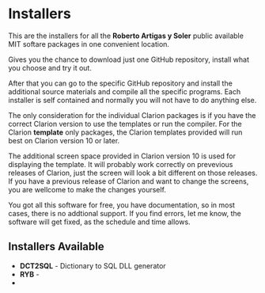 # Installers

This are the installers for all the **Roberto Artigas y Soler** public available MIT softare packages in one convenient location.

Gives you the chance to download just one GitHub repository, install what you choose and try it out.

After that you can go to the specific GitHub repository and install the additional source materials and compile all the specific programs.
Each installer is self contained and normally you will not have to do anything else.

The only consideration for the individual Clarion packages is if you have the correct Clarion version to use the templates or run the compiler.
For the Clarion **template** only packages, the Clarion templates provided will run best on Clarion version 10 or later. 

The additional screen space provided in Clarion version 10 is used for displaying the template.
It will probably work correctly on prevevious releases of Clarion, just the screen will look a bit different on those releases. 
If you have a previous release of Clarion and want to change the screens, you are wellcome to make the changes yourself.

You got all this software for free, you have documentation, so in most cases, there is no addtional support.
If you find errors, let me know, the software will get fixed, as the schedule and time allows.

## Installers Available

* **DCT2SQL** - Dictionary to SQL DLL generator
* **RYB** -
* 
